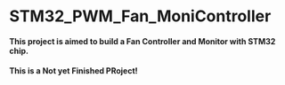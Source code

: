 # STM32_PWM_Fan_MoniController
#### This project is aimed to build a Fan Controller and Monitor with STM32 chip. 
#### This is a Not yet Finished PRoject!
